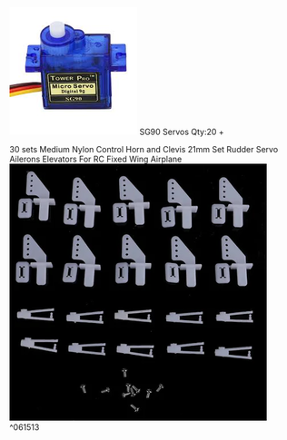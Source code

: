 ![](Pasted%20image%2020241020021929.png)
SG90 Servos
Qty:20 +

30 sets Medium Nylon Control Horn and Clevis 21mm Set Rudder Servo Ailerons Elevators For RC Fixed Wing Airplane
![](Pasted%20image%2020241020022126.png) ^061513
